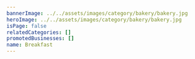 ```yaml
---
bannerImage: ../../assets/images/category/bakery/bakery.jpg
heroImage: ../../assets/images/category/bakery/bakery.jpg
isPage: false
relatedCategories: []
promotedBusinesses: []
name: Breakfast
---
```

